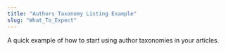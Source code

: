 ```yaml
---
title: "Authors Taxonomy Listing Example"
slug: "What_To_Expect"
---
```


A quick example of how to start using author taxonomies in your articles.
